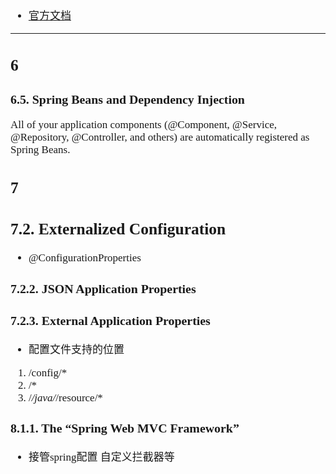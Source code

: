 <span  style="font-family: Simsun,serif; font-size: 17px; ">

- [官方文档](https://docs.spring.io/spring-boot/docs/2.6.4/reference/htmlsingle/)

---

## 6 

### 6.5. Spring Beans and Dependency Injection

All of your application components (@Component, @Service, @Repository, @Controller, and others) are automatically registered as Spring Beans.

## 7 

## 7.2. Externalized Configuration

- @ConfigurationProperties

### 7.2.2. JSON Application Properties

### 7.2.3. External Application Properties

- 配置文件支持的位置

1. /config/*
2. /*
3. /*/java/*/resource/*

### 8.1.1. The “Spring Web MVC Framework”

- 接管spring配置 自定义拦截器等

</span>